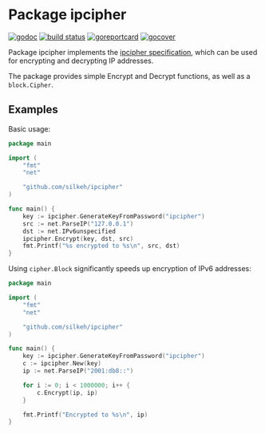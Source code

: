 Package ipcipher
================

[![godoc](https://godoc.org/github.com/silkeh/ipcipher?status.svg)](https://godoc.org/github.com/silkeh/ipcipher)
[![build status](https://travis-ci.org/silkeh/ipcipher.svg?branch=master)](https://travis-ci.org/silkeh/ipcipher)
[![goreportcard](https://goreportcard.com/badge/github.com/silkeh/ipcipher)](https://goreportcard.com/report/github.com/silkeh/ipcipher)
[![gocover](http://gocover.io/_badge/github.com/silkeh/ipcipher)](http://gocover.io/github.com/silkeh/ipcipher)

Package ipcipher implements the [ipcipher specification][spec],
which can be used for encrypting and decrypting IP addresses.

The package provides simple Encrypt and Decrypt functions, as well as a `block.Cipher`.

[spec]: https://powerdns.org/ipcipher/ipcipher.md.html

Examples
--------

Basic usage:

```Go
package main

import (
	"fmt"
	"net"

	"github.com/silkeh/ipcipher"
)

func main() {
	key := ipcipher.GenerateKeyFromPassword("ipcipher")
	src := net.ParseIP("127.0.0.1")
	dst := net.IPv6unspecified
	ipcipher.Encrypt(key, dst, src)
	fmt.Printf("%s encrypted to %s\n", src, dst)
}
```

Using `cipher.Block` significantly speeds up encryption of IPv6 addresses:

```Go
package main

import (
	"fmt"
	"net"

	"github.com/silkeh/ipcipher"
)

func main() {
	key := ipcipher.GenerateKeyFromPassword("ipcipher")
	c := ipcipher.New(key)
	ip := net.ParseIP("2001:db8::")

	for i := 0; i < 1000000; i++ {
		c.Encrypt(ip, ip)
	}

	fmt.Printf("Encrypted to %s\n", ip)
}
```

